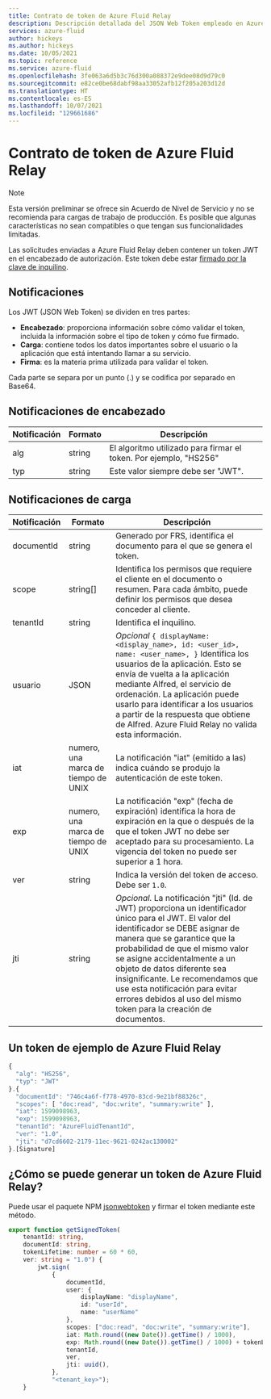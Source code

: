 ```yaml
---
title: Contrato de token de Azure Fluid Relay
description: Descripción detallada del JSON Web Token empleado en Azure Fluid Relay
services: azure-fluid
author: hickeys
ms.author: hickeys
ms.date: 10/05/2021
ms.topic: reference
ms.service: azure-fluid
ms.openlocfilehash: 3fe063a6d5b3c76d300a088372e9dee08d9d79c0
ms.sourcegitcommit: e82ce0be68dabf98aa33052afb12f205a203d12d
ms.translationtype: HT
ms.contentlocale: es-ES
ms.lasthandoff: 10/07/2021
ms.locfileid: "129661686"
---
```

# <a name="azure-fluid-relay-token-contract"></a>Contrato de token de Azure Fluid Relay

> [!NOTE]
> Esta versión preliminar se ofrece sin Acuerdo de Nivel de Servicio y no se recomienda para cargas de trabajo de producción. Es posible que algunas características no sean compatibles o que tengan sus funcionalidades limitadas.

Las solicitudes enviadas a Azure Fluid Relay deben contener un token JWT en el encabezado de autorización. Este token debe estar [firmado por la clave de inquilino](../concepts/authentication-authorization.md).

## <a name="claims"></a>Notificaciones

Los JWT (JSON Web Token) se dividen en tres partes: 

- **Encabezado**: proporciona información sobre cómo validar el token, incluida la información sobre el tipo de token y cómo fue firmado. 
- **Carga**: contiene todos los datos importantes sobre el usuario o la aplicación que está intentando llamar a su servicio. 
- **Firma**: es la materia prima utilizada para validar el token. 

Cada parte se separa por un punto (.) y se codifica por separado en Base64. 

## <a name="header-claims"></a>Notificaciones de encabezado

| Notificación | Formato | Descripción  |
|-------|--------|--------------|
| alg   | string | El algoritmo utilizado para firmar el token. Por ejemplo, "HS256" |
| typ   | string | Este valor siempre debe ser "JWT". |

## <a name="payload-claims"></a>Notificaciones de carga

| Notificación      | Formato                   | Descripción |
|------------|--------------------------|-------------|
| documentId | string                   | Generado por FRS, identifica el documento para el que se genera el token. |
| scope      | string[]                 | Identifica los permisos que requiere el cliente en el documento o resumen. Para cada ámbito, puede definir los permisos que desea conceder al cliente.  |
| tenantId   | string                   | Identifica el inquilino. |
| usuario       | JSON                     | *Opcional* `{ displayName: <display_name>, id: <user_id>, name: <user_name>, }` Identifica los usuarios de la aplicación. Esto se envía de vuelta a la aplicación mediante Alfred, el servicio de ordenación.  La aplicación puede usarlo para identificar a los usuarios a partir de la respuesta que obtiene de Alfred. Azure Fluid Relay no valida esta información. |
| iat        | numero, una marca de tiempo de UNIX | La notificación "iat" (emitido a las) indica cuándo se produjo la autenticación de este token. |
| exp        | numero, una marca de tiempo de UNIX | La notificación "exp" (fecha de expiración) identifica la hora de expiración en la que o después de la que el token JWT no debe ser aceptado para su procesamiento. La vigencia del token no puede ser superior a 1 hora. |
| ver        | string                   | Indica la versión del token de acceso. Debe ser `1.0`. |
| jti        | string                   | *Opcional.*  La notificación "jti" (Id. de JWT) proporciona un identificador único para el JWT. El valor del identificador se DEBE asignar de manera que se garantice que la probabilidad de que el mismo valor se asigne accidentalmente a un objeto de datos diferente sea insignificante. Le recomendamos que use esta notificación para evitar errores debidos al uso del mismo token para la creación de documentos.  |

## <a name="a-sample-azure-fluid-relay-token"></a>Un token de ejemplo de Azure Fluid Relay

```typescript
{ 
  "alg": "HS256",  
  "typ": "JWT" 
}.{ 
  "documentId": "746c4a6f-f778-4970-83cd-9e21bf88326c", 
  "scopes": [ "doc:read", "doc:write", "summary:write" ],   
  "iat": 1599098963,  
  "exp": 1599098963,  
  "tenantId": "AzureFluidTenantId",  
  "ver": "1.0",
  "jti": "d7cd6602-2179-11ec-9621-0242ac130002"
}.[Signature] 
```

## <a name="how-can-you-generate-an-azure-fluid-relay-token"></a>¿Cómo se puede generar un token de Azure Fluid Relay? 

Puede usar el paquete NPM [jsonwebtoken](https://www.npmjs.com/package/jsonwebtoken) y firmar el token mediante este método.

```typescript
export function getSignedToken(
    tenantId: string,
    documentId: string,
    tokenLifetime: number = 60 * 60,
    ver: string = "1.0") {
        jwt.sign(
            {
                documentId, 
                user: {
                    displayName: "displayName", 
                    id: "userId", 
                    name: "userName" 
                }, 
                scopes: ["doc:read", "doc:write", "summary:write"], 
                iat: Math.round((new Date()).getTime() / 1000), 
                exp: Math.round((new Date()).getTime() / 1000) + tokenLifetime, //set the expiry date based on your needs but max-limit is one hour.
                tenantId, 
                ver,
                jti: uuid(), 
            },
            "<tenant_key>");
    }
```

